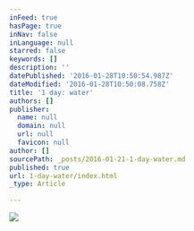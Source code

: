 ```yaml
---
inFeed: true
hasPage: true
inNav: false
inLanguage: null
starred: false
keywords: []
description: ''
datePublished: '2016-01-28T10:50:54.987Z'
dateModified: '2016-01-28T10:50:08.758Z'
title: '1 day: water'
authors: []
publisher:
  name: null
  domain: null
  url: null
  favicon: null
author: []
sourcePath: _posts/2016-01-21-1-day-water.md
published: true
url: 1-day-water/index.html
_type: Article

---
```

![](https://the-grid-user-content.s3-us-west-2.amazonaws.com/555c675f-b3a4-4d59-ac84-d467f63e617f.jpg)